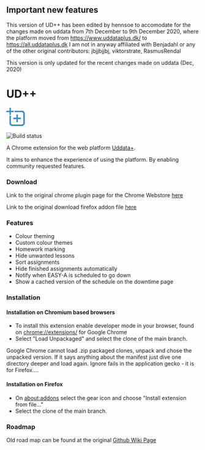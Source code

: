 ## Important new features
This version of UD++ has been edited by hennsoe to accomodate for the changes made on uddata from 7th December to 9th December 2020, where the platform moved from <https://www.uddataplus.dk/> to <https://all.uddataplus.dk>
I am not in anyway affiliated with Benjadahl or any of the other original contributors: jbjjbjjbj, viktorstrate, RasmusRendal

This version is only updated for the recent changes made on uddata (Dec, 2020)
# UD++
![UD++ logo](./resources/icons/icon48.png)

![Build status](https://rend.al/build-status.png)

A Chrome extension for the web platform [Uddata+](https://www.uddataplus.dk).

It aims to enhance the experience of using the platform. By enabling community requested features.

### Download

Link to the original chrome plugin page for the Chrome Webstore [here](https://chrome.google.com/webstore/detail/ud++/pmlnbmnelhhofakfihcfjiemklhncdin?hl=da&authuser=1)

Link to the original download firefox addon file [here](https://github.com/Benjadahl/UDPlus-Plus/releases/download/V2.3.2/ud-2.3.2.xpi)


### Features
 - Colour theming
 - Custom colour themes
 - Homework marking
 - Hide unwanted lessons
 - Sort assignments
 - Hide finished assignments automatically
 - Notify when EASY-A is scheduled to go down
 - Show a cached version of the schedule on the downtime page

### Installation
#### Installation on Chromium based browsers
 - To install this extension enable developer mode in your browser, found on <chrome://extensions/> for Google Chrome
 - Select "Load Unpackaged" and select the clone of the main branch.

Google Chrome cannot load .zip packaged clones, unpack and chose the unpacked version.
If it says anything about the manifest just dive one directory deeper and load again.
Ignore fails in the application gecko - it is for Firefox....

#### Installation on Firefox
 - On <about:addons> select the gear icon and choose "Install extension from file..."
 - Select the clone of the main branch.

### Roadmap
Old road map can be found at the original [Github Wiki Page](https://github.com/Benjadahl/UDPlus-Plus/wiki/Roadmap)

